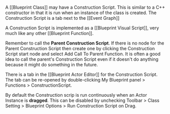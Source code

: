 A [[Blueprint Class]] may have a Construction Script.
This is similar to a C++ constructor in that it is run when an instance of the class is created.
The Construction Script is a tab next to the [[Event Graph]]

A Construction Script is implemented as a [[Blueprint Visual Script]], very much like any other [[Blueprint Function]].

Remember to call the **Parent Construction Script**.
If there is no  node for the Parent Construction Script then create one by clicking the Construction Script start node and select Add Call To Parent Function.
It is often a good idea to call the parent's Construction Script even if it doesn't do anything because it might do something in the future.

There is a tab in the [[Blueprint Actor Editor]] for the Construction Script.
The tab can be re-opened by double-clicking My Blueprint panel > Functions > ConstructionScript.

By default the Construction scrip is run continuously when an Actor Instance is **dragged**.
This can be disabled by unchecking Toolbar > Class Setting > Blueprint Options > Run Construction Script on Drag.

